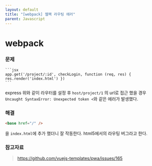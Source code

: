 ```yaml
---
layout: default
title: "[webpack] 웹팩 라우팅 에러"
parent: Javascript
---
```


# webpack

### 문제

    ```jsx
    app.get('/project/:id', checkLogin, function (req, res) { res.render('index.html') })
    ```

express 위와 같이 라우터를 설정 후 `host/project/1` 의 url로 접근 했을 경우 `Uncaught SyntaxError: Unexpected token <`와 같은 에러가 발생했다.

### 해결

```html
<base href="/" />
```

을 `index.html`에 추가 했더니 잘 작동한다. html5에서의 라우팅 버그라고 한다.

### 참고자료

> https://github.com/vuejs-templates/pwa/issues/165
